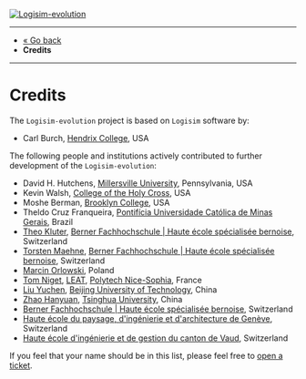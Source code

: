 [![Logisim-evolution](img/logisim-evolution-logo.png)](https://github.com/logisim-evolution/logisim-evolution)

---

* [« Go back](../README.md)
* **Credits**

---

# Credits #

The `Logisim-evolution` project is based on `Logisim` software by:

* Carl Burch, [Hendrix College](https://www.hendrix.edu/), USA

The following people and institutions actively contributed to further development of the `Logisim-evolution`:

* David H. Hutchens, [Millersville University](https://www.millersville.edu/), Pennsylvania, USA
* Kevin Walsh, [College of the Holy Cross](https://www.holycross.edu/), USA
* Moshe Berman, [Brooklyn College](https://www.brooklyn.cuny.edu/), USA
* Theldo Cruz Franqueira,
  [Pontifícia Universidade Católica de Minas Gerais](https://www.pucminas.br/destaques/Paginas/default.aspx), Brazil
* [Theo Kluter](https://www.bfh.ch/en/theo-kluter),
  [Berner Fachhochschule | Haute école spécialisée bernoise](https://bfh.ch/electrical), Switzerland
* [Torsten Maehne](https://www.bfh.ch/en/torsten-maehne),
  [Berner Fachhochschule | Haute école spécialisée bernoise](https://bfh.ch/electrical), Switzerland
* [Marcin Orlowski](http://www.marcinorlowski.com/), Poland
* [Tom Niget](https://github.com/zdimension/), [LEAT](https://leat.univ-cotedazur.fr/),
  [Polytech Nice-Sophia](https://polytech.univ-cotedazur.fr/), France
* [Liu Yuchen](https://github.com/smallg0at),
  [Beijing University of Technology](https://www.bjut.edu.cn/), China
* [Zhao Hanyuan](https://github.com/gtxzsxxk),
  [Tsinghua University](https://www.tsinghua.edu.cn/), China
* [Berner Fachhochschule | Haute école spécialisée bernoise](https://www.bfh.ch/), Switzerland
* [Haute école du paysage, d'ingénierie et d'architecture de Genève](https://hepia.hesge.ch/), Switzerland
* [Haute école d'ingénierie et de gestion du canton de Vaud](https://www.heig-vd.ch/), Switzerland

If you feel that your name should be in this list, please feel free
to [open a ticket](https://github.com/logisim-evolution/logisim-evolution/issues).
